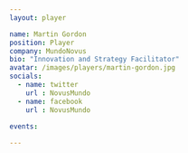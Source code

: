 ```yaml
---
layout: player

name: Martin Gordon
position: Player
company: MundoNovus
bio: "Innovation and Strategy Facilitator"
avatar: /images/players/martin-gordon.jpg
socials:
  - name: twitter
    url : NovusMundo
  - name: facebook
    url : NovusMundo
    
events:

---
```

